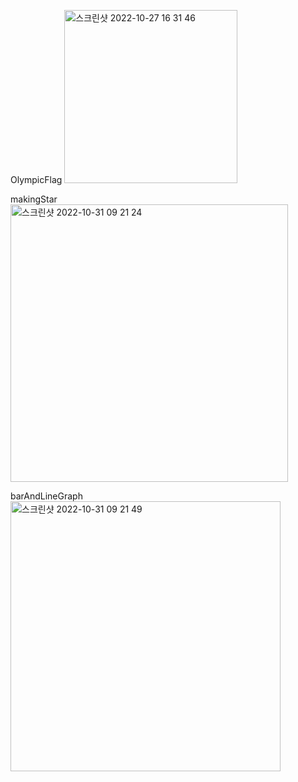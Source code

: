 OlympicFlag
<img width="277" alt="스크린샷 2022-10-27 16 31 46" src="https://user-images.githubusercontent.com/67450169/198911600-598c21a4-4729-47c0-a2bc-2a9ec68f0a46.png">

makingStar
<img width="444" alt="스크린샷 2022-10-31 09 21 24" src="https://user-images.githubusercontent.com/67450169/198911593-10578186-3f96-4fa2-b8a1-bb1fc64936e4.png">

barAndLineGraph
<img width="432" alt="스크린샷 2022-10-31 09 21 49" src="https://user-images.githubusercontent.com/67450169/198911584-b518ea8b-f118-4c8c-8e83-0dc3ee5013e9.png">
